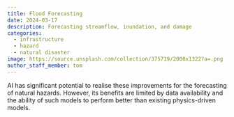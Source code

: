 ```yaml
---
title: Flood Forecasting
date: 2024-03-17
description: Forecasting streamflow, inundation, and damage
categories:
  - infrastructure
  - hazard
  - natural disaster
image: https://source.unsplash.com/collection/375719/2000x1322?a=.png
author_staff_member: tom
---
```


AI has significant potential to realise these improvements for the forecasting of natural hazards. However, its benefits are limited by data availability and the ability of such models to perform better than existing physics-driven models.
